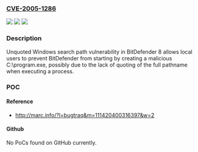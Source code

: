 ### [CVE-2005-1286](https://cve.mitre.org/cgi-bin/cvename.cgi?name=CVE-2005-1286)
![](https://img.shields.io/static/v1?label=Product&message=n%2Fa&color=blue)
![](https://img.shields.io/static/v1?label=Version&message=n%2Fa&color=blue)
![](https://img.shields.io/static/v1?label=Vulnerability&message=n%2Fa&color=brighgreen)

### Description

Unquoted Windows search path vulnerability in BitDefender 8 allows local users to prevent BitDefender from starting by creating a malicious C:\program.exe, possibly due to the lack of quoting of the full pathname when executing a process.

### POC

#### Reference
- http://marc.info/?l=bugtraq&m=111420400316397&w=2

#### Github
No PoCs found on GitHub currently.

